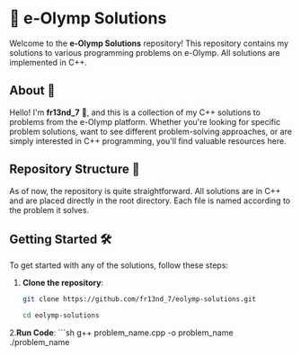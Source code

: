 # 🌟 e-Olymp Solutions

Welcome to the **e-Olymp Solutions** repository! This repository contains my solutions to various programming problems on e-Olymp. All solutions are implemented in C++.

## About 🚀

Hello! I'm **fr13nd_7** 👋, and this is a collection of my C++ solutions to problems from the e-Olymp platform. Whether you're looking for specific problem solutions, want to see different problem-solving approaches, or are simply interested in C++ programming, you'll find valuable resources here.

## Repository Structure 📁

As of now, the repository is quite straightforward. All solutions are in C++ and are placed directly in the root directory. Each file is named according to the problem it solves.

## Getting Started 🛠️

To get started with any of the solutions, follow these steps:

1. **Clone the repository**:
   ```sh
   git clone https://github.com/fr13nd_7/eolymp-solutions.git
   ```
   ```sh
   cd eolymp-solutions
   ```

2.**Run Code**:
     ```sh
  g++ problem_name.cpp -o problem_name
./problem_name
   ```
